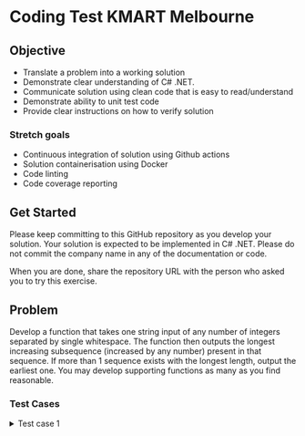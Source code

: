 # Coding Test KMART Melbourne

## Objective
- Translate a problem into a working solution
- Demonstrate clear understanding of C# .NET.
- Communicate solution using clean code that is easy to read/understand
- Demonstrate ability to unit test code
- Provide clear instructions on how to verify solution

### Stretch goals
- Continuous integration of solution using Github actions 
- Solution containerisation using Docker
- Code linting
- Code coverage reporting

## Get Started
Please keep committing to this GitHub repository as you develop your solution.  Your solution is expected to be implemented in C# .NET.  Please do not commit the company name in any of the documentation or code. 

When you are done, share the repository URL with the person who asked you to try this exercise.

## Problem
Develop a function that takes one string input of any number of integers separated by single whitespace. The function then outputs the longest increasing subsequence (increased by any number) present in that sequence. If more than 1 sequence exists with the longest length, output the earliest one. You may develop supporting functions as many as you find reasonable.

### Test Cases
<details>
  <summary>Test case 1</summary> 

Input
``` 
6 1 5 9 2
```
Output
```
1 5 9

